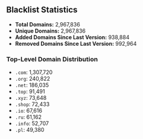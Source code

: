 ## Blacklist Statistics

- **Total Domains:** 2,967,836
- **Unique Domains:** 2,967,836
- **Added Domains Since Last Version:** 938,884
- **Removed Domains Since Last Version:** 992,964

### Top-Level Domain Distribution

-  `.com`: 1,307,720
-  `.org`: 240,822
-  `.net`: 186,035
-  `.top`: 91,491
-  `.xyz`: 73,648
-  `.shop`: 72,433
-  `.io`: 67,616
-  `.ru`: 61,162
-  `.info`: 52,707
-  `.pl`: 49,380
